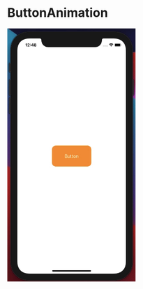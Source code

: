 # ButtonAnimation

![](https://github.com/gokberkdergin/ButtonAnimation/blob/main/ButtonAnimation/animation.gif?raw=true)
